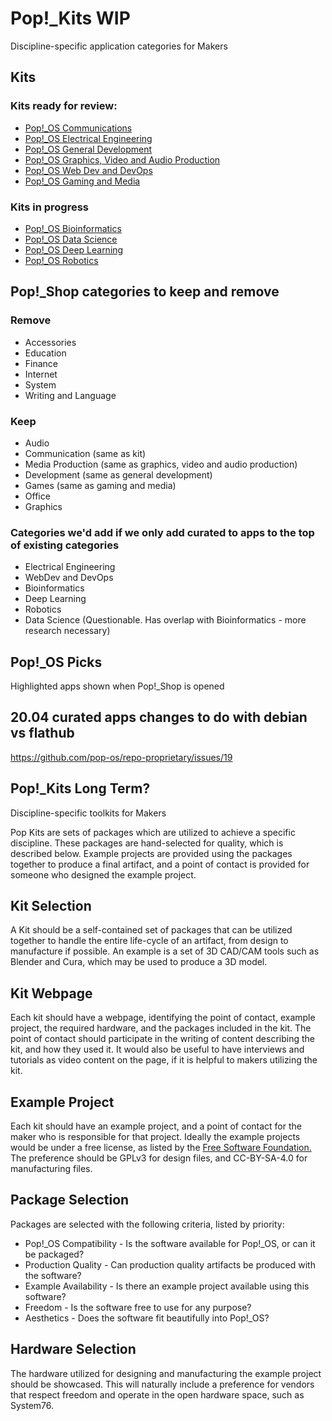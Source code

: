 # Pop!\_Kits WIP

Discipline-specific application categories for Makers

## Kits

### Kits ready for review:


- [Pop!\_OS Communications](kits/communications.md)
- [Pop!\_OS Electrical Engineering](kits/electrical_engineering.md)
- [Pop!\_OS General Development](kits/general_development.md)
- [Pop!\_OS Graphics, Video and Audio Production](kits/graphics_and_video_production.md)
- [Pop!\_OS Web Dev and DevOps](kits/web_development.md)
- [Pop!\_OS Gaming and Media](kits/gaming_and_media.md)

### Kits in  progress

- [Pop!\_OS Bioinformatics](kits/bioinformatics.md)
- [Pop!\_OS Data Science](kits/data_science.md)
- [Pop!\_OS Deep Learning](kits/deep_learning.md)
- [Pop!\_OS Robotics](kits/robotics.md)

## Pop!\_Shop categories to keep and remove

### Remove

- Accessories
- Education
- Finance
- Internet
- System
- Writing and Language

### Keep

- Audio
- Communication (same as kit)
- Media Production (same as graphics, video and audio production)
- Development (same as general development)
- Games (same as gaming and media)
- Office
- Graphics

### Categories we'd add if we only add curated to apps to the top of existing categories

- Electrical Engineering
- WebDev and DevOps
- Bioinformatics
- Deep Learning
- Robotics
- Data Science (Questionable. Has overlap with Bioinformatics - more research necessary)


## Pop!\_OS Picks

Highlighted apps shown when Pop!\_Shop is opened



## 20.04 curated apps changes to do with debian vs flathub

https://github.com/pop-os/repo-proprietary/issues/19


## Pop!\_Kits Long Term?

Discipline-specific toolkits for Makers

Pop Kits are sets of packages which are utilized to achieve a specific discipline. These packages are hand-selected for quality, which is described below. Example projects are provided using the packages together to produce a final artifact, and a point of contact is provided for someone who designed the example project.

## Kit Selection

A Kit should be a self-contained set of packages that can be utilized together
to handle the entire life-cycle of an artifact, from design to manufacture if
possible. An example is a set of 3D CAD/CAM tools such as Blender and Cura,
which may be used to produce a 3D model.

## Kit Webpage

Each kit should have a webpage, identifying the point of contact, example
project, the required hardware, and the packages included in the kit. The point
of contact should participate in the writing of content describing the kit, and
how they used it. It would also be useful to have interviews and tutorials as
video content on the page, if it is helpful to makers utilizing the kit.

## Example Project

Each kit should have an example project, and a point of contact for the maker
who is responsible for that project. Ideally the example projects would be under
a free license, as listed by the [Free Software Foundation.](https://www.gnu.org/licenses/license-list.en.html)
The preference should be GPLv3 for design files, and CC-BY-SA-4.0 for
manufacturing files.

## Package Selection

Packages are selected with the following criteria, listed by priority:

- Pop!\_OS Compatibility - Is the software available for Pop!\_OS, or can it be packaged?
- Production Quality - Can production quality artifacts be produced with the software?
- Example Availability - Is there an example project available using this software?
- Freedom - Is the software free to use for any purpose?
- Aesthetics - Does the software fit beautifully into Pop!\_OS?

## Hardware Selection

The hardware utilized for designing and manufacturing the example project should
be showcased. This will naturally include a preference for vendors that respect
freedom and operate in the open hardware space, such as System76.
